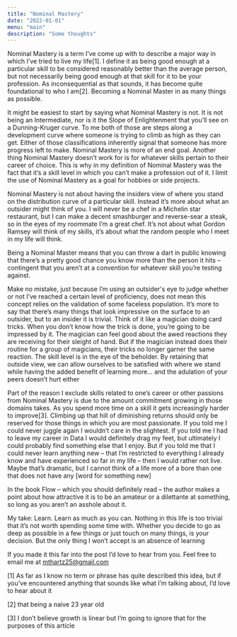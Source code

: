 ```yaml
---
title: "Nominal Mastery"
date: "2022-01-01"
menu: "main"
description: "Some thoughts"
---
```


Nominal Mastery is a term I’ve come up with to describe a major way in which I’ve tried to live my life[1]. I define it as being good enough at a particular skill to be considered reasonably better than the average person, but not necessarily being good enough at that skill for it to be your profession. As inconsequential as that sounds, it has become quite foundational to who I am[2]. Becoming a Nominal Master in as many things as possible.

It might be easiest to start by saying what Nominal Mastery is not. It is not being an Intermediate, nor is it the Slope of Enlightenment that you’ll see on a Dunning-Kruger curve. To me both of those are steps along a development curve where someone is trying to climb as high as they can get. Either of those classifications inherently signal that someone has more progress left to make. Nominal Mastery is more of an end goal. Another thing Nominal Mastery doesn’t work for is for whatever skills pertain to their career of choice. This is why in my definition of Nominal Mastery was the fact that it’s a skill level in which you can’t make a profession out of it. I limit the use of Nominal Mastery as a goal for hobbies or side projects.  

Nominal Mastery is not about having the insiders view of where you stand on the distribution curve of a particular skill. Instead it’s more about what an outsider might think of you. I will never be a chef in a Michelin star restaurant, but I can make a decent smashburger and reverse-sear a steak, so in the eyes of my roommate I’m a great chef. It’s not about what Gordon Ramsey will think of my skills, it’s about what the random people who I meet in my life will think. 

Being a Nominal Master means that you can throw a dart in public knowing that there’s a pretty good chance you know more than the person it hits – contingent that you aren’t at a convention for whatever skill you’re testing against.

Make no mistake, just because I’m using an outsider's eye to judge whether or not I’ve reached a certain level of proficiency, does not mean this concept relies on the validation of some faceless population. It’s more to say that there’s many things that look impressive on the surface to an outsider, but to an insider it is trivial. Think of it like a magician doing card tricks. When you don’t know how the trick is done, you’re going to be impressed by it. The magician can feel good about the awed reactions they are receiving for their sleight of hand. But if the magician instead does their routine for a group of magicians, their tricks no longer garner the same reaction. The skill level is in the eye of the beholder. By retaining that outside view, we can allow ourselves to be satisfied with where we stand while having the added benefit of learning more… and the adulation of your peers doesn’t hurt either

Part of the reason I exclude skills related to one’s career or other passions from Nominal Mastery is due to the amount commitment growing in those domains takes. As you spend more time on a skill it gets increasingly harder to improve[3]. Climbing up that hill of diminishing returns should only be reserved for those things in which you are most passionate. If you told me I could never juggle again I wouldn’t care in the slightest. If you told me I had to leave my career in Data I would definitely drag my feet, but ultimately I could probably find something else that I enjoy. But if you told me that I could never learn anything new –  that I’m restricted to everything I already know and have experienced so far in my life – then I would rather not live. Maybe that’s dramatic, but I cannot think of a life more of a bore than one that does not have any [word for something new]

In the book Flow – which you should definitely read – the author makes a point about how attractive it is to be an amateur or a dilettante at something, so long as you aren’t an asshole about it. 

My take: Learn. Learn as much as you can. Nothing in this life is too trivial that it’s not worth spending some time with. Whether you decide to go as deep as possible in a few things or just touch on many things, is your decision. But the only thing I won’t accept is an absence of learning

If you made it this far into the post I’d love to hear from you. Feel free to email me at mthartz25@gmail.com 


[1]  As far as I know no term or phrase has quite described this idea, but if you’ve encountered anything that sounds like what I’m talking about, I’d love to hear about it

[2] that being a naive 23 year old

[3] I don’t believe growth is linear but I’m going to ignore that for the purposes of this article
